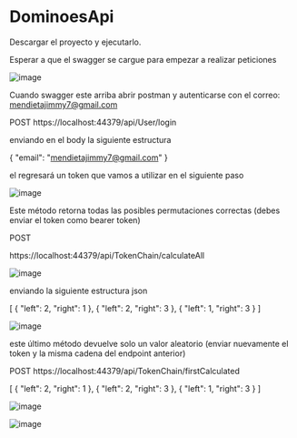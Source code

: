 # DominoesApi

Descargar el proyecto y ejecutarlo.

Esperar a que el swagger se cargue para empezar a realizar peticiones

![image](https://user-images.githubusercontent.com/40804118/223290385-7318858b-8906-4b4b-b1bf-4ed9fcee409d.png)

Cuando swagger este arriba abrir postman y autenticarse con el correo: mendietajimmy7@gmail.com

POST 
https://localhost:44379/api/User/login

enviando en el body la siguiente estructura

{
  "email": "mendietajimmy7@gmail.com"
}

el regresará un token que vamos a utilizar en el siguiente paso

![image](https://user-images.githubusercontent.com/40804118/223290988-b479df29-63ac-4d24-9f70-84e2e0ceed59.png)



Este método retorna todas las posibles permutaciones correctas (debes enviar el token como bearer token)

POST 

https://localhost:44379/api/TokenChain/calculateAll

![image](https://user-images.githubusercontent.com/40804118/223291154-3fe859b4-210c-48a9-8f21-4a637536a744.png)

enviando la siguiente estructura json

[
  {
    "left": 2,
    "right": 1
  },
{
    "left": 2,
    "right": 3
  },
{
    "left": 1,
    "right": 3
  }
]


![image](https://user-images.githubusercontent.com/40804118/223290707-0d4fc632-2ee2-4ba5-ae39-4646b6e4adfa.png)

este último método devuelve solo un valor aleatorio (enviar nuevamente el token y la misma cadena del endpoint anterior)

POST 
https://localhost:44379/api/TokenChain/firstCalculated

[
  {
    "left": 2,
    "right": 1
  },
{
    "left": 2,
    "right": 3
  },
{
    "left": 1,
    "right": 3
  }
]

![image](https://user-images.githubusercontent.com/40804118/223291734-70598bb2-d5ec-4033-b9bf-aa19288da604.png)

![image](https://user-images.githubusercontent.com/40804118/223291788-08eeb41e-d362-4711-8192-e60422517f24.png)


